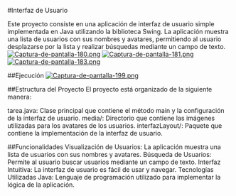 #Interfaz de Usuario 

Este proyecto consiste en una aplicación de interfaz de usuario simple implementada en Java utilizando la biblioteca Swing. La aplicación muestra una lista de usuarios con sus nombres y avatares, permitiendo al usuario desplazarse por la lista y realizar búsquedas mediante un campo de texto.
[![Captura-de-pantalla-180.png](https://i.postimg.cc/28gq4NYY/Captura-de-pantalla-180.png)](https://postimg.cc/SJ7Nh5j1)
[![Captura-de-pantalla-181.png](https://i.postimg.cc/6QfyJ7v6/Captura-de-pantalla-181.png)](https://postimg.cc/qtgk2vwW)
[![Captura-de-pantalla-183.png](https://i.postimg.cc/zBD3JJCC/Captura-de-pantalla-183.png)](https://postimg.cc/94ScbHN0)

##Ejecución
[![Captura-de-pantalla-199.png](https://i.postimg.cc/N0mRyf2Z/Captura-de-pantalla-199.png)](https://postimg.cc/5H9XTJ3m)

##Estructura del Proyecto
El proyecto está organizado de la siguiente manera:

tarea.java: Clase principal que contiene el método main y la configuración de la interfaz de usuario.
media/: Directorio que contiene las imágenes utilizadas para los avatares de los usuarios.
interfazLayout/: Paquete que contiene la implementación de la interfaz de usuario.


##Funcionalidades
Visualización de Usuarios: La aplicación muestra una lista de usuarios con sus nombres y avatares.
Búsqueda de Usuarios: Permite al usuario buscar usuarios mediante un campo de texto.
Interfaz Intuitiva: La interfaz de usuario es fácil de usar y navegar.
Tecnologías Utilizadas
Java: Lenguaje de programación utilizado para implementar la lógica de la aplicación.
